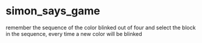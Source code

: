 # simon_says_game
remember the sequence of the color blinked out of four and select the block in the sequence, every time a new color will be blinked
